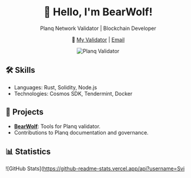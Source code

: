 <div align="center">
  <h1>👋 Hello, I'm BearWolf!</h1>
  <p>Planq Network Validator | Blockchain Developer</p>
  <p>🔗 <a href="https://explorer.planq.network/validators">My Validator</a> | <a href="mailto:86Svirin13@gmail.com">Email</a></p>
  <img src="https://img.shields.io/badge/Planq-Validator-blue" alt="Planq Validator">
</div>

## 🛠 Skills
- Languages: Rust, Solidity, Node.js
- Technologies: Cosmos SDK, Tendermint, Docker

## 🌟 Projects
- **[BearWolf](https://github.com/Svirin86/BearWolf)**: Tools for Planq validator.
- Contributions to Planq documentation and governance.

## 📊 Statistics
![GitHub Stats](https://github-readme-stats.vercel.app/api?username=Svi

